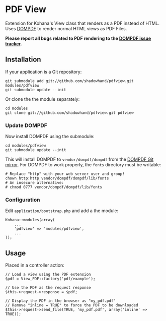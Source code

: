 # PDF View

Extension for Kohana's View class that renders as a PDF instead of HTML. Uses [DOMPDF](http://code.google.com/p/dompdf/) to render normal HTML views as PDF Files.

**Please report all bugs related to PDF rendering to the [DOMPDF issue tracker](http://code.google.com/p/dompdf/issues/list).**

## Installation

If your application is a Git repository:

    git submodule add git://github.com/shadowhand/pdfview.git modules/pdfview
    git submodule update --init

Or clone the the module separately:

    cd modules
    git clone git://github.com/shadowhand/pdfview.git pdfview

### Update DOMPDF

Now install DOMPDF using the submodule:

    cd modules/pdfview
    git submodule update --init

This will install DOMPDF to `vendor/dompdf/dompdf` from the [DOMPDF Git mirror](http://github.com/shadowhand/dompdf). For DOMPDF to work properly, the `fonts` directory must be writable:

    # Replace "http" with your web server user and group!
    chown http:http vendor/dompdf/dompdf/lib/fonts
    # An insecure alternative:
    # chmod 0777 vendor/dompdf/dompdf/lib/fonts

### Configuration

Edit `application/bootstrap.php` and add a the module:

    Kohana::modules(array(
        ...
        'pdfview' => 'modules/pdfview',
        ...
    ));

## Usage

Placed in a controller action:

    // Load a view using the PDF extension
    $pdf = View_PDF::factory('pdf/example');
    
    // Use the PDF as the request response
    $this->request->response = $pdf;
    
    // Display the PDF in the browser as "my_pdf.pdf"
    // Remove "inline = TRUE" to force the PDF to be downloaded
    $this->request->send_file(TRUE, 'my_pdf.pdf', array('inline' => TRUE));

